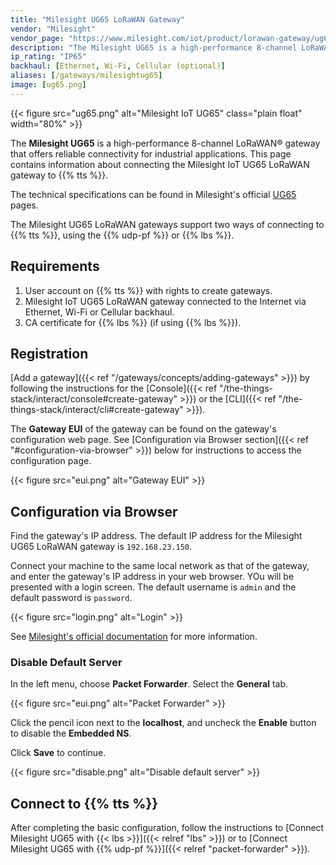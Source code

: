 ```yaml
---
title: "Milesight UG65 LoRaWAN Gateway"
vendor: "Milesight"
vendor_page: "https://www.milesight.com/iot/product/lorawan-gateway/ug65"
description: "The Milesight UG65 is a high-performance 8-channel LoRaWAN® gateway that offers reliable connectivity for industrial applications."
ip_rating: "IP65"
backhaul: [Ethernet, Wi-Fi, Cellular (optional)]
aliases: [/gateways/milesightug65]
image: [ug65.png]
---
```


{{< figure src="ug65.png" alt="Milesight IoT UG65" class="plain float" width="80%" >}}

The **Milesight UG65** is a high-performance 8-channel LoRaWAN® gateway that offers reliable connectivity for industrial applications. This page contains information about connecting the Milesight IoT UG65 LoRaWAN gateway to {{% tts %}}.

<!--more-->

The technical specifications can be found in Milesight's official [UG65](https://www.milesight-iot.com/lorawan/gateway/ug65/) pages.

The Milesight UG65 LoRaWAN gateways support two ways of connecting to {{% tts %}}, using the {{% udp-pf %}} or {{% lbs %}}.

## Requirements

1. User account on {{% tts %}} with rights to create gateways.
2. Milesight IoT UG65 LoRaWAN gateway connected to the Internet via Ethernet, Wi-Fi or Cellular backhaul.
3. CA certificate for {{% lbs %}} (if using {{% lbs %}}).

## Registration

[Add a gateway]({{< ref "/gateways/concepts/adding-gateways" >}}) by following the instructions for the [Console]({{< ref "/the-things-stack/interact/console#create-gateway" >}}) or the [CLI]({{< ref "/the-things-stack/interact/cli#create-gateway" >}}).

The **Gateway EUI** of the gateway can be found on the gateway's configuration web page. See [Configuration via Browser section]({{< ref "#configuration-via-browser" >}}) below for instructions to access the configuration page.

{{< figure src="eui.png" alt="Gateway EUI" >}}

## Configuration via Browser

Find the gateway's IP address. The default IP address for the Milesight UG65 LoRaWAN gateway is `192.168.23.150`.

Connect your machine to the same local network as that of the gateway, and enter the gateway's IP address in your web browser. YOu will be presented with a login screen. The default username is `admin` and the default password is `password`.

{{< figure src="login.png" alt="Login" >}}

See [Milesight's official documentation](https://www.milesight-iot.com/documents-download) for more information.

### Disable Default Server

In the left menu, choose **Packet Forwarder**. Select the **General** tab.

{{< figure src="eui.png" alt="Packet Forwarder" >}}

Click the pencil icon next to the **localhost**, and uncheck the **Enable** button to disable the **Embedded NS**.

Click **Save** to continue.

{{< figure src="disable.png" alt="Disable default server" >}}

## Connect to {{% tts %}}

After completing the basic configuration, follow the instructions to [Connect Milesight UG65 with {{< lbs >}}]({{< relref "lbs" >}}) or to [Connect Milesight UG65 with {{% udp-pf %}}]({{< relref "packet-forwarder" >}}).
